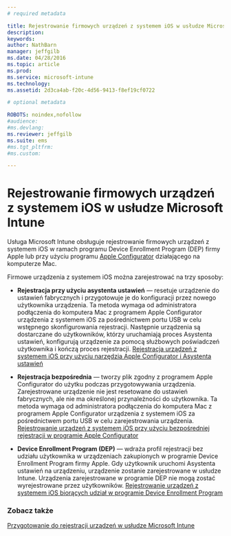 ```yaml
---
# required metadata

title: Rejestrowanie firmowych urządzeń z systemem iOS w usłudze Microsoft Intune | Microsoft Intune
description:
keywords:
author: NathBarn
manager: jeffgilb
ms.date: 04/28/2016
ms.topic: article
ms.prod:
ms.service: microsoft-intune
ms.technology:
ms.assetid: 2d3ca4ab-f20c-4d56-9413-f8ef19cf0722

# optional metadata

ROBOTS: noindex,nofollow
#audience:
#ms.devlang:
ms.reviewer: jeffgilb
ms.suite: ems
#ms.tgt_pltfrm:
#ms.custom:

---
```


# Rejestrowanie firmowych urządzeń z systemem iOS w usłudze Microsoft Intune
Usługa Microsoft Intune obsługuje rejestrowanie firmowych urządzeń z systemem iOS w ramach programu Device Enrollment Program (DEP) firmy Apple lub przy użyciu programu [Apple Configurator](http://go.microsoft.com/fwlink/?LinkId=518017) działającego na komputerze Mac.

Firmowe urządzenia z systemem iOS można zarejestrować na trzy sposoby:

-   **Rejestracja przy użyciu asystenta ustawień** — resetuje urządzenie do ustawień fabrycznych i przygotowuje je do konfiguracji przez nowego użytkownika urządzenia. Ta metoda wymaga od administratora podłączenia do komputera Mac z programem Apple Configurator urządzenia z systemem iOS za pośrednictwem portu USB w celu wstępnego skonfigurowania rejestracji. Następnie urządzenia są dostarczane do użytkowników, którzy uruchamiają proces Asystenta ustawień, konfigurują urządzenie za pomocą służbowych poświadczeń użytkownika i kończą proces rejestracji. [Rejestracja urządzeń z systemem iOS przy użyciu narzędzia Apple Configurator i Asystenta ustawień](ios-setup-assistant-enrollment-in-microsoft-intune.md)

-   **Rejestracja bezpośrednia** — tworzy plik zgodny z programem Apple Configurator do użytku podczas przygotowywania urządzenia. Zarejestrowane urządzenie nie jest resetowane do ustawień fabrycznych, ale nie ma określonej przynależności do użytkownika. Ta metoda wymaga od administratora podłączenia do komputera Mac z programem Apple Configurator urządzenia z systemem iOS za pośrednictwem portu USB w celu zarejestrowania urządzenia. [Rejestrowanie urządzeń z systemem iOS przy użyciu bezpośredniej rejestracji w programie Apple Configurator](ios-direct-enrollment-in-microsoft-intune.md)

-   **Device Enrollment Program (DEP)** — wdraża profil rejestracji bez udziału użytkownika w urządzeniach zakupionych w programie Device Enrollment Program firmy Apple. Gdy użytkownik uruchomi Asystenta ustawień na urządzeniu, urządzenie zostanie zarejestrowane w usłudze Intune.  Urządzenia zarejestrowane w programie DEP nie mogą zostać wyrejestrowane przez użytkowników. [Rejestrowanie urządzeń z systemem iOS biorących udział w programie Device Enrollment Program](ios-device-enrollment-program-in-microsoft-intune.md)




### Zobacz także
[Przygotowanie do rejestracji urządzeń w usłudze Microsoft Intune](get-ready-to-enroll-devices-in-microsoft-intune.md)


<!--HONumber=May16_HO1-->


